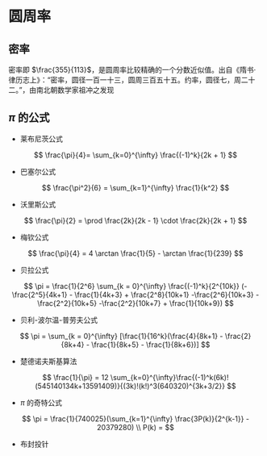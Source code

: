 # 圆周率

## 密率

密率即 $\frac{355}{113}$，是圆周率比较精确的一个分数近似值。出自《隋书·律历志上》：“密率，圆径一百一十三，圆周三百五十五。约率，圆径七，周二十二。”，由南北朝数学家祖冲之发现

## $\pi$ 的公式

- 莱布尼茨公式

$$
\frac{\pi}{4}= \sum_{k=0}^{\infty} \frac{(-1)^k}{2k + 1}
$$

- 巴塞尔公式

$$
\frac{\pi^2}{6} = \sum_{k=1}^{\infty} \frac{1}{k^2}
$$

- 沃里斯公式

$$
\frac{\pi}{2} = \prod \frac{2k}{2k - 1} \cdot \frac{2k}{2k + 1}
$$

- 梅钦公式

$$
\frac{\pi}{4} = 4 \arctan \frac{1}{5} - \arctan \frac{1}{239}
$$

- 贝拉公式

$$
\pi = \frac{1}{2^6} \sum_{k = 0}^{\infty} \frac{(-1)^k}{2^{10k}} (-\frac{2^5}{4k+1} - \frac{1}{4k+3} + \frac{2^8}{10k+1} -\frac{2^6}{10k+3} - \frac{2^2}{10k+5} -\frac{2^2}{10k+7} + \frac{1}{10k+9})
$$

- 贝利-波尔温-普劳夫公式

$$
\pi = \sum_{k = 0}^{\infty} [\frac{1}{16^k}(\frac{4}{8k+1} - \frac{2}{8k+4} - \frac{1}{8k+5} - \frac{1}{8k+6})]
$$

- 楚德诺夫斯基算法

$$
\frac{1}{\pi} = 12 \sum_{k=0}^{\infty}\frac{(-1)^k(6k)!(545140134k+13591409)}{(3k)!(k!)^3(640320)^{3k+3/2}}
$$

- $\pi$ 的奇特公式

$$
\pi = \frac{1}{740025}(\sum_{k=1}^{\infty} \frac{3P(k)}{2^{k-1}} - 20379280) \\
P(k) = 
$$


- 布封投针